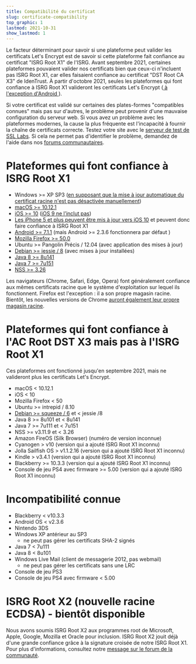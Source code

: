 ```yaml
---
title: Compatibilité du certificat
slug: certificate-compatibility
top_graphic: 1
lastmod: 2021-10-31
show_lastmod: 1
---
```



Le facteur déterminant pour savoir si une plateforme peut valider les certificats Let's Encrypt est de savoir si cette plateforme fait confiance au certificat "ISRG Root X1" de l'ISRG. Avant septembre 2021, certaines plateformes pouvaient valider nos certificats bien que ceux-ci n'incluent pas ISRG Root X1, car elles faisaient confiance au certificat "DST Root CA X3" de IdenTrust. À partir d'octobre 2021, seules les plateformes qui font confiance à ISRG Root X1 valideront les certificats Let's Encrypt ([ à l'exception d'Android ](/2020/12/21/extending-android-compatibility.html)).

Si votre certificat est validé sur certaines des plates-formes "compatibles connues" mais pas sur d'autres, le problème peut provenir d'une mauvaise configuration du serveur web. Si vous avez un problème avec les plateformes modernes, la cause la plus fréquente est l'incapacité à fournir la chaîne de certificats correcte. Testez votre site avec le [serveur de test de SSL Labs](https://www.ssllabs.com/ssltest/). Si cela ne permet pas d'identifier le problème, demandez de l'aide dans nos [forums communautaires](https://community.letsencrypt.org/).

# Plateformes qui font confiance à ISRG Root X1

* Windows >= XP SP3 ([en supposant que la mise à jour automatique du certificat racine n'est pas désactivée manuellement](https://docs.microsoft.com/fr-fr/previous-versions/windows/it-pro/windows-server-2008-R2-and-2008/))
* [macOS >= 10.12.1](https://twitter.com/letsencrypt/status/790960929504497665?lang=en)
* [iOS >= 10](https://support.apple.com/fr-fr/HT207177) ([iOS 9 ne l’inclut pas](https://support.apple.com/fr-fr/HT205205))
* [Les iPhone 5 et plus peuvent être mis à jour vers iOS 10](https://en.wikipedia.org/wiki/IPhone_5) et peuvent donc faire confiance à ISRG Root X1
* [Android >= 7.1.1](https://android.googlesource.com/platform/system/ca-certificates/+/android-7.1.1_r15) (mais Android >= 2.3.6 fonctionnera par défaut [](https://letsencrypt.org/2020/12/21/extending-android-compatibility.html))
* [Mozilla Firefox >= 50.0](https://bugzilla.mozilla.org/show_bug.cgi?id=1204656)
* Ubuntu >= Pangolin Précis / 12.04 (avec application des mises à jour)
* [Debian >= jessie / 8](https://packages.debian.org/jessie/all/ca-certificates/filelist) (avec mises à jour installées)
* [Java 8 >= 8u141](https://www.oracle.com/java/technologies/javase/8u141-relnotes.html)
* [Java 7 >= 7u151](https://www.oracle.com/java/technologies/javase/7u151-relnotes.html)
* [NSS >= 3.26](https://developer.mozilla.org/en-US/docs/Mozilla/Projects/NSS/NSS_3.26_release_notes)

Les navigateurs (Chrome, Safari, Edge, Opera) font généralement confiance aux mêmes certificats racine que le système d'exploitation sur lequel ils fonctionnent. Firefox est l'exception : il a son propre magasin racine. Bientôt, les nouvelles versions de Chrome [auront également leur propre magasin racine](https://www.chromium.org/Home/chromium-security/root-ca-policy).

# Plateformes qui font confiance à l'AC Root DST X3 mais pas à l'ISRG Root X1

Ces plateformes ont fonctionné jusqu'en septembre 2021, mais ne valideront plus les certificats Let's Encrypt.

* macOS < 10.12.1
* iOS < 10
* Mozilla Firefox < 50
* Ubuntu >= intrepid / 8.10
* [Debian >= squeeze / 6](https://twitter.com/TokenScandi/status/600806080684359680) et < jessie /8
* Java 8 >= 8u101 et < 8u141
* Java 7 >= 7u111 et < 7u151
* NSS >= v3.11.9 et < 3.26
* Amazon FireOS (Silk Browser) (numéro de version inconnue)
* Cyanogen > v10 (version qui a ajouté ISRG Root X1 inconnu)
* Jolla Sailfish OS > v1.1.2.16 (version qui a ajouté ISRG Root X1 inconnu)
* Kindle > v3.4.1 (version qui a ajouté ISRG Root X1 inconnu)
* Blackberry >= 10.3.3 (version qui a ajouté ISRG Root X1 inconnu)
* Console de jeu PS4 avec firmware >= 5.00 (version qui a ajouté ISRG Root X1 inconnu)

# Incompatibilité connue

* Blackberry < v10.3.3
* Android OS < v2.3.6
* Nintendo 3DS
* Windows XP antérieur au SP3
  * ne peut pas gérer les certificats SHA-2 signés
* Java 7 < 7u111
* Java 8 < 8u101
* Windows Live Mail (client de messagerie 2012, pas webmail)
  * ne peut pas gérer les certificats sans une LRC
* Console de jeu PS3
* Console de jeu PS4 avec firmware < 5.00

# ISRG Root X2 (nouvelle racine ECDSA) - bientôt disponible

Nous avons soumis ISRG Root X2 aux programmes root de Microsoft, Apple, Google, Mozilla et Oracle pour inclusion. ISRG Root X2 jouit déjà d'une grande confiance grâce à la signature croisée de notre ISRG Root X1. Pour plus d'informations, consultez notre [message sur le forum de la communauté](https://community.letsencrypt.org/t/isrg-root-x2-submitted-to-root-programs/149385).
